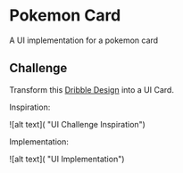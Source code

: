 # Pokemon Card

A UI implementation for a pokemon card

## Challenge

Transform this [Dribble Design](https://dribbble.com/shots/4619445-Charmeleon) into a UI Card.

Inspiration:

![alt text]( "UI Challenge Inspiration")

Implementation:

![alt text]( "UI Implementation")
